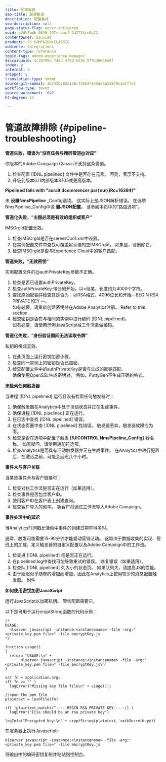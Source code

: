 ```yaml
---
title: 配置集成
seo-title: 配置集成
description: 配置集成
seo-description: null
page-status-flag: never-activated
uuid: e2db7bdb-8630-497c-aacf-242734cc0a72
contentOwner: sauviat
products: SG_CAMPAIGN/CLASSIC
audience: integrations
content-type: reference
topic-tags: adobe-experience-manager
discoiquuid: 1c20795d-748c-4f5d-b526-579b36666e8f
index: y
internal: n
snippet: y
translation-type: tm+mt
source-git-commit: 3b752b283a14bc75954fe46da5a21970c1e17fa1
workflow-type: tm+mt
source-wordcount: '642'
ht-degree: 1%

---
```



# 管道故障排除 {#pipeline-troubleshooting}

**管道失败，错误为“没有任务与掩码管道@对应”**

你版本的Adobe Campaign Classic不支持这条管道。

1. 检查配置 [!DNL pipelined] 文件中是否存在元素。 否则，表示不支持。
1. 升级到版本6.11内部版本8705或更高版本。

**Pipelined fails with &quot;aurait dcommencer par`[`ou(`{`iRc=16384)&quot;**

未 **设置NmsPipeline** _Config选项。 这实际上是JSON解析错误。
在选项NmsPipeline_Config中设 **置JSON配置**。 请参阅本页中的“路由选项”。

**管道化失败，“主题必须是有效的组织或客户”**

IMSOrgid配置无效。

1. 检查IMSOrgId是否在serverConf.xml中设置。
1. 在实例配置文件中查找可覆盖默认值的空IMSOrgId。 如果是，请删除它。
1. 检查IMSOrgId是否与Experience Cloud中的客户匹配。

**管道失败，“无效密钥”**

实例配置文件的@authPrivateKey参数不正确。

1. 检查是否已设置authPrivateKey。
1. 检查authPrivateKey:带@的开始，以=结尾，长度约为4000个字符。
1. 查找原始密钥并检查其是否为：以RSA格式、4096位长和开始—BEGIN RSA PRIVATE KEY —。
   <br> 如有必要，请重新创建密钥并在Adobe Analytics注册。 Refer to this [section](../../integrations/using/configuring-pipeline.md#oauth-client-creation).
1. 检查密钥是否在与相同的实例中进行编码 [!DNL pipelined]。 <br>如有必要，请使用示例JavaScript或工作流重做编码。

**管道化失败，“身份验证期间无法读取令牌”**

私钥的格式无效。

1. 在此页面上运行密钥加密步骤。
1. 检查同一实例上的密钥是否已加密。
1. 检查配置文件中的authPrivateKey是否与生成的密钥匹配。 <br>确保使用OpenSSL生成密钥对。 例如，PuttyGen不生成正确的格式。

**未检索任何触发器**

当进程 [!DNL pipelined] 运行且没有检索任何触发器时：

1. 确保触发器在Analytics中处于活动状态并正在生成事件。
1. 确保进程 [!DNL pipelined] 正在运行。
1. 在日志中查找 [!DNL pipelined] 错误。
1. 在状态页面中查 [!DNL pipelined] 找错误。 触发器丢弃，触发器故障应为零。
1. 检查是否在选项中配置了触发 **[!UICONTROL NmsPipeline_Config]** 器名称。 如有疑问，请使用通配符选项。
1. 检查Analytics是否具有活动触发器并正在生成事件。 在Analytics中进行配置后，在激活之前，可能会延迟几个小时。

**事件未与客户关联**

当某些事件未与客户链接时：

1. 检查对帐工作流是否正在运行（如果适用）。
1. 检查事件是否包含客户ID。
1. 使用客户ID在客户表上创建查询。
1. 检查客户导入的频率。 新客户将通过工作流导入Adobe Campaign。

**事件处理中的延迟**

当Analytics时间戳比活动中事件的创建日期早得多时。

通常，触发可能需要15-90分钟才能启动营销活动。 这取决于数据收集的实现、管线上的加载、定义触发器的自定义配置以及Adobe Campaign中的工作流。

1. 检查进 [!DNL pipelined] 程是否正在运行。
1. 在pipelined.log中查找可能导致重试的错误。 修复错误（如果适用）。
1. 检查队 [!DNL pipelined] 列大小的状态页。 如果队列大，请提高JS的性能。
1. 由于延迟似乎随卷的增加而增加，因此在Analytics上使用较少的消息配置触发器。
附件

**如何使用密钥加密JavaScript**

运行JavaScript以加密私钥。 管线配置需要它。

以下是可用于运行cryptString函数的代码示例：

```
/*
USAGE:
  nlserver javascript -instance:<instancename> -file -arg:"<private_key.pem file>" -file encryptKey.js
*/
 
function usage()
{
  return "USAGE:\n" +
    '  nlserver javascript -instance:<instancename> -file -arg:"<private_key.pem file>" -file encryptKey.js\n'
}
 
var fn = application.arg;
if( fn == "" )
  logError("Missing key file file\n" + usage());
 
//open the pem file
plaintext = loadFile(fn)
 
if( !plaintext.match(/^-----BEGIN RSA PRIVATE KEY-----/) )
  logError("File should be an rsa private key")
 
logInfo("Encrypted key:\n" + cryptString(plaintext, <xtkSecretKey>))
```

在服务器上执行Javascript:

```
nlserver javascript -instance:<instancename> -file -arg:"<private_key.pem file>" -file encryptKey.js
```

将输出中的编码密钥复制并粘贴到控制台。
